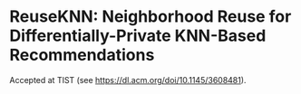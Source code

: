 # ReuseKNN: Neighborhood Reuse for Differentially-Private KNN-Based Recommendations

Accepted at TIST (see https://dl.acm.org/doi/10.1145/3608481).
